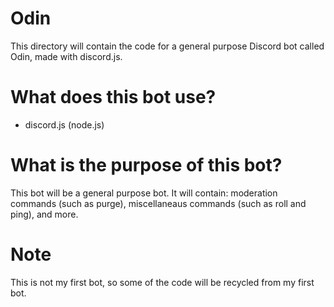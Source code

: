 # Odin
This directory will contain the code for a general purpose Discord bot called Odin, made with discord.js.

# What does this bot use?
- discord.js (node.js)

# What is the purpose of this bot?
This bot will be a general purpose bot. It will contain: moderation commands (such as purge), miscellaneaus commands (such as roll and ping), and more.

# Note
This is not my first bot, so some of the code will be recycled from my first bot.
